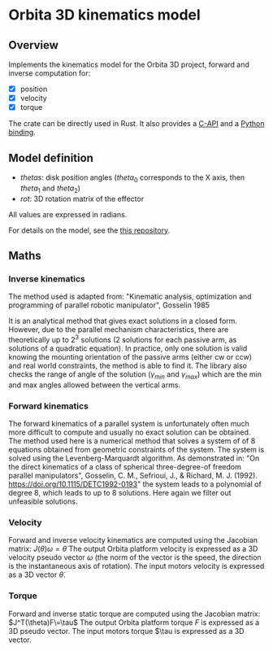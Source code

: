 # Orbita 3D kinematics model

## Overview

Implements the kinematics model for the Orbita 3D project, forward and inverse computation for:
* [x] position
* [x] velocity
* [x] torque

The crate can be directly used in Rust. It also provides a [C-API](../orbita3d_c_api/) and a [Python binding](../orbita3d_c_api/python/).

## Model definition

- $thetas$: disk position angles ($theta_0$ corresponds to the X axis, then $theta_1$ and $theta_2$)
- $rot$: 3D rotation matrix of the effector

All values are expressed in radians.

For details on the model, see the [this repository](https://github.com/pollen-robotics/orbita-model).

## Maths

### Inverse kinematics

The method used is adapted from: "Kinematic analysis, optimization and programming of parallel robotic manipulator", Gosselin 1985

It is an analytical method that gives exact solutions in a closed form. However, due to the parallel mechanism characteristics, there are theoretically up to $2^3$ solutions (2 solutions for each passive arm, as solutions of a quadratic equation). In practice, only one solution is valid knowing the mounting orientation of the passive arms (either cw or ccw) and real world constraints, the method is able to find it.
The library also checks the range of angle of the solution ($\gamma_{min}$ and $\gamma_{max}$) which are the min and max angles allowed between the vertical arms.


### Forward kinematics

The forward kinematics of a parallel system is unfortunately often much more difficult to compute and usually no exact solution can be obtained. The method used here is a numerical method that solves a system of of 8 equations obtained from geometric constraints of the system. The system is solved using the Levenberg-Marquardt algorithm.
As demonstrated in: "On the direct kinematics of a class of spherical three-degree-of freedom parallel manipulators", Gosselin, C. M., Sefrioui, J., & Richard, M. J. (1992). https://doi.org/10.1115/DETC1992-0193"
the system leads to a polynomial of degree 8, which leads to up to 8 solutions. Here again we filter out unfeasible solutions.


### Velocity

Forward and inverse velocity kinematics are computed using the Jacobian matrix: $J(\theta)\omega=\dot{\theta}$
The output Orbita platform velocity is expressed as a 3D velocity pseudo vector $\omega$ (the norm of the vector is the speed, the direction is the instantaneous axis of rotation).
The input motors velocity is expressed as a 3D vector $\dot{\theta}$.

### Torque

Forward and inverse static torque are computed using the Jacobian matrix: $J^T(\theta)F\=\tau$
The output Orbita platform torque $F$ is expressed as a 3D pseudo vector.
The input motors torque $\tau is expressed as a 3D vector.
